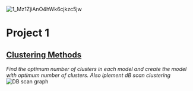 ![1_Mz1ZjiAnO4hWk6cjkzc5jw](https://user-images.githubusercontent.com/113236505/203913324-082b12da-6717-4ba4-aa45-63469452b6dd.jpeg)
# Project 1
## [ Clustering Methods](https://github.com/reshmasbabu/Assignment-case-study_ReshmaSbabu/blob/a110b942032e9cb3eade10f6f86852bfa1a94c18/Reshma%20S%20Babu%20Assign%20Clustering.ipynb)
*Find the optimum number of clusters in each model and create the model with optimum number of clusters. Also iplement dB scan clustering*
![DB scan graph](https://user-images.githubusercontent.com/113236505/203914123-6a67b440-0fec-4088-a572-8128d783f48d.png)

